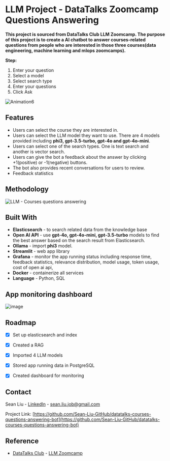 # LLM Project - DataTalks Zoomcamp Questions Answering
**This project is sourced from DataTalks Club LLM Zoomcamp. The purpose of this project is to create a AI chatbot to answer courses-related questions from people who are interested in those three courses(data engineering, machine learning and mlops zoomcamps).**

**Step:**
1. Enter your question
2. Select a model
3. Select search type
4. Enter your questions
5. Click Ask

![Animation6](https://hackmd.io/_uploads/HJbqhS_qR.gif)


## Features
* Users can select the course they are interested in.
* Users can select the LLM model they want to use. There are 4 models provided including **phi3, gpt-3.5-turbo, gpt-4o and gpt-4o-mini**.
* Users can select one of the search types. One is text search and another is vector search.
* Users can give the bot a feedback about the answer by clicking +1(positive) or -1(negative) buttons.
* The bot also provides recent conversations for users to review.
* Feedback statistics

## Methodology
![LLM - Courses questions answering](https://hackmd.io/_uploads/BkAEsUuqR.jpg)


## Built With
* **Elasticsearch** - to search related data from the knowledge base
* **Open AI API** - use **gpt-4o, gpt-4o-mini, gpt-3.5-turbo** models to find the best answer based on the search result from Elasticsearch.
* **Ollama** - import **phi3** model.
* **Streamlit** - web app library
* **Grafana** - monitor the app running status including response time, feedback statistics, relevance distribution, model usage, token usage, cost of open ai api, 
* **Docker** - containerize all services
* **Language** - Python, SQL

## App monitoring dashboard
![image](https://hackmd.io/_uploads/ByLcYd_qR.png)



## Roadmap

- [x] Set up elasticsearch and index
- [x] Created a RAG
- [x] Imported 4 LLM models
- [x] Stored app running data in PostgreSQL
- [x] Created dashboard for monitoring


<!-- CONTACT -->
## Contact

Sean Liu - [LinkedIn](https://www.linkedin.com/in/sean-liu-65bbb8b2/) - sean.liu.job@gmail.com

Project Link: [https://github.com/Sean-Liu-GitHub/datatalks-courses-questions-answering-bot](https://github.com/Sean-Liu-GitHub/datatalks-courses-questions-answering-bot)

## Reference
* [DataTalks Club](https://datatalks.club/) - [LLM Zoomcamp](https://github.com/DataTalksClub/llm-zoomcamp)
